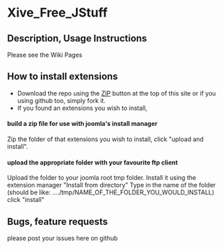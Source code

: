 # Xive_Free_JStuff

## Description, Usage Instructions
Please see the Wiki Pages

## How to install extensions
- Download the repo using the <a href="/devXive/xive_free_jstuff/archive/master.zip" class="button minibutton " icon_class="mini-icon-download" rel="nofollow" title="Download this repository as a zip file"><span class="mini-icon mini-icon-download"></span>ZIP</a> button at the top of this site or if you using github too, simply fork it.
- If you found an extensions you wish to install,

#### build a zip file for use with joomla's install manager
Zip the folder of that extensions you wish to install, click "upload and install".

#### upload the appropriate folder with your favourite ftp client
Upload the folder to your joomla root tmp folder. Install it using the extension manager "Install from directory"
Type in the name of the folder (should be like: ..../tmp/NAME_OF_THE_FOLDER_YOU_WOULD_INSTALL)
click "install"

## Bugs, feature requests
please post your issues here on github
